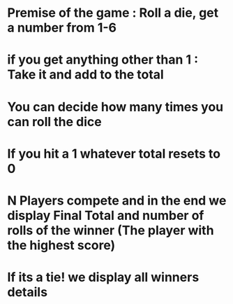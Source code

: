 # Premise of the game : Roll a die, get a number from 1-6 
# if you get anything other than 1 : Take it and add to the total 
# You can decide how many times you can roll the dice 
# If you hit a 1 whatever total resets to 0

# N Players compete and in the end we display Final Total and number of rolls of the winner (The player with the highest score)
# If its a tie! we display all winners details
